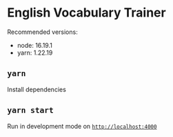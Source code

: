 # English Vocabulary Trainer

Recommended versions:
- node: 16.19.1
- yarn: 1.22.19

## `yarn`

Install dependencies


## `yarn start`

Run in development mode on [`http://localhost:4000`](http://localhost:4000)
